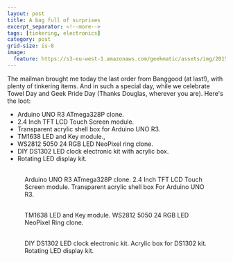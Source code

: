 ```yaml
---
layout: post
title: A bag full of surprises
excerpt_separator: <!--more-->
tags: [tinkering, electronics]
category: post
grid-size: is-8
image:
  feature: https://s3-eu-west-1.amazonaws.com/geekmatic/assets/img/2015-05-25-13.jpg
---
```


The mailman brought me today the last order from Banggood (at last!), with plenty of tinkering items. And in such a special day, while we celebrate Towel Day and Geek Pride Day (Thanks Douglas, wherever you are). Here's the loot:

* Arduino UNO R3 ATmega328P clone.
* 2.4 Inch TFT LCD Touch Screen module.
* Transparent acrylic shell box for Arduino UNO R3.
* TM1638 LED and Key module., 
* WS2812 5050 24 RGB LED NeoPixel ring clone.
* DIY DS1302 LED clock electronic kit with acrylic box.
* Rotating LED display kit.
<!--more-->

<figure class="third">
	<a href="https://s3-eu-west-1.amazonaws.com/geekmatic/assets/img/2015-05-25-00.jpg"><img src="https://s3-eu-west-1.amazonaws.com/geekmatic/assets/img/2015-05-25-00.jpg" alt=""></a>
	<a href="https://s3-eu-west-1.amazonaws.com/geekmatic/assets/img/2015-05-25-01.jpg"><img src="https://s3-eu-west-1.amazonaws.com/geekmatic/assets/img/2015-05-25-01.jpg" alt=""></a>
  <a href="https://s3-eu-west-1.amazonaws.com/geekmatic/assets/img/2015-05-25-02.jpg"><img src="https://s3-eu-west-1.amazonaws.com/geekmatic/assets/img/2015-05-25-02.jpg" alt=""></a>
  <figcaption>Arduino UNO R3 ATmega328P clone. 2.4 Inch TFT LCD Touch Screen module. Transparent acrylic shell box For Arduino UNO R3.</figcaption>
</figure>

<figure class="half">
  <a href="https://s3-eu-west-1.amazonaws.com/geekmatic/assets/img/2015-05-25-03.jpg"><img src="https://s3-eu-west-1.amazonaws.com/geekmatic/assets/img/2015-05-25-03.jpg" alt=""></a>
  <a href="https://s3-eu-west-1.amazonaws.com/geekmatic/assets/img/2015-05-25-04.jpg"><img src="https://s3-eu-west-1.amazonaws.com/geekmatic/assets/img/2015-05-25-04.jpg" alt=""></a>
  <figcaption>TM1638 LED and Key module. WS2812 5050 24 RGB LED NeoPixel Ring clone. </figcaption>
</figure>

<figure class="third">
  <a href="https://s3-eu-west-1.amazonaws.com/geekmatic/assets/img/2015-05-25-05.jpg"><img src="https://s3-eu-west-1.amazonaws.com/geekmatic/assets/img/2015-05-25-05.jpg" alt=""></a>
  <a href="https://s3-eu-west-1.amazonaws.com/geekmatic/assets/img/2015-05-25-06.jpg"><img src="https://s3-eu-west-1.amazonaws.com/geekmatic/assets/img/2015-05-25-06.jpg" alt=""></a>
  <a href="https://s3-eu-west-1.amazonaws.com/geekmatic/assets/img/2015-05-25-07.jpg"><img src="https://s3-eu-west-1.amazonaws.com/geekmatic/assets/img/2015-05-25-07.jpg" alt=""></a>
  <figcaption>DIY DS1302 LED clock electronic kit. Acrylic box for DS1302 kit. Rotating LED display kit.</figcaption>
</figure>